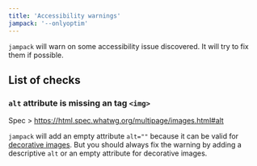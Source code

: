 ```yaml
---
title: 'Accessibility warnings'
jampack: '--onlyoptim'
---
```


`jampack` will warn on some accessibility issue discovered. It will try to fix them if possible.

## List of checks

### `alt` attribute is missing an tag `<img>`

Spec > https://html.spec.whatwg.org/multipage/images.html#alt

`jampack` will add an empty attribute `alt=""` because it can be valid for [decorative images](https://www.w3.org/WAI/tutorials/images/decorative/).
But you should always fix the warning by adding a descriptive `alt` or an empty attribute for decorative images.

